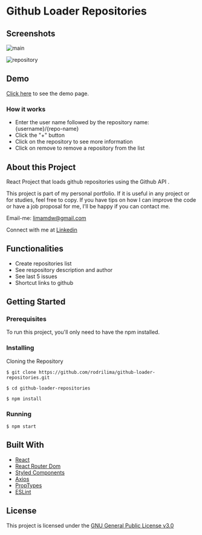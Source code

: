 # Github Loader Repositories

## Screenshots

![main](https://raw.githubusercontent.com/rodrilima/github-loader-repositories/master/images/main.png)

![repository](https://raw.githubusercontent.com/rodrilima/github-loader-repositories/master/images/repository.png)

## Demo

[Click here](https://rodrilima.github.io/github-loader-repositories/) to see the demo page.

### How it works

- Enter the user name followed by the repository name: {username}/{repo-name}
- Click the "+" button
- Click on the repository to see more information
- Click on remove to remove a repository from the list

## About this Project

React Project that loads github repositories using the Github API .

This project is part of my personal portfolio. If it is useful in any project or for studies, feel free to copy. If you have tips on how I can improve the code or have a job proposal for me, I'll be happy if you can contact me.

Email-me: limamdw@gmail.com

Connect with me at [Linkedin](https://www.linkedin.com/in/rodrilima/)

## Functionalities

- Create repositories list
- See respository description and author
- See last 5 issues
- Shortcut links to github

## Getting Started

### Prerequisites

To run this project, you'll only need to have the npm installed.

### Installing

Cloning the Repository

```
$ git clone https://github.com/rodrilima/github-loader-repositories.git

$ cd github-loader-repositories

$ npm install
```

### Running

```
$ npm start
```


## Built With

- [React](https://github.com/facebook/react)
- [React Router Dom](https://github.com/ReactTraining/react-router/tree/master/packages/react-router-dom)
- [Styled Components](https://github.com/styled-components/styled-components)
- [Axios](https://github.com/axios/axios)
- [PropTypes](https://github.com/facebook/prop-types)
- [ESLint](https://github.com/eslint/eslint)

## License

This project is licensed under the [GNU General Public License v3.0](https://github.com/rodrilima/github-loader-repositories/blob/master/LICENSE)
